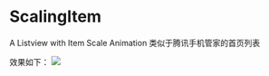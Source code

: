 # ScalingItem
A Listview with Item Scale Animation
类似于腾讯手机管家的首页列表

效果如下：
![](https://github.com/ares89/ScalingItem/blob/master/device-2016-04-05-140737.gif)

